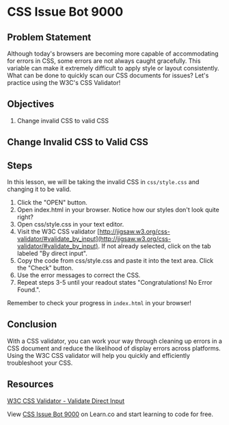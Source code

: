 # CSS Issue Bot 9000

## Problem Statement

Although today's browsers are becoming more capable of accommodating for errors in CSS, some errors are not always caught gracefully. This variable can make it extremely difficult to apply style or layout consistently. What can be done to quickly scan our CSS documents for issues? Let's practice using the W3C's CSS Validator!
  
## Objectives 
1. Change invalid CSS to valid CSS

## Change Invalid CSS to Valid CSS

## Steps 
In this lesson, we will be taking the invalid CSS in `css/style.css` and changing it to be valid.
1. Click the "OPEN" button. 
2. Open index.html in your browser. Notice how our styles don't look quite right? 
3. Open css/style.css in your text editor.
4. Visit the W3C CSS validator [http://jigsaw.w3.org/css-validator/#validate_by_input](http://jigsaw.w3.org/css-validator/#validate_by_input). If not already selected, click on the tab labeled "By direct input".
5. Copy the code from css/style.css and paste it into the text area. Click the "Check" button.
6. Use the error messages to correct the CSS. 
7. Repeat steps 3-5 until your readout states "Congratulations! No Error Found.".

Remember to check your progress in `index.html` in your browser!

## Conclusion

With a CSS validator, you can work your way through cleaning up errors in a CSS document and reduce the likelihood of display errors across platforms. Using the W3C CSS validator will help you quickly and efficiently troubleshoot your CSS.

## Resources

[W3C CSS Validator - Validate Direct Input](http://jigsaw.w3.org/css-validator/#validate_by_input)

<p data-visibility='hidden'>View <a href='https://learn.co/lessons/css-issue-bot-9000' title='CSS Issue Bot 9000'>CSS Issue Bot 9000</a> on Learn.co and start learning to code for free.</p>
